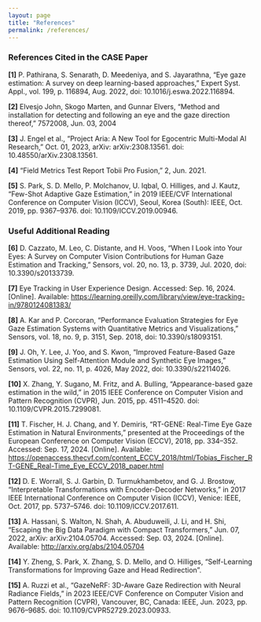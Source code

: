 ```yaml
---
layout: page
title: "References"
permalink: /references/
---
```


### References Cited in the CASE Paper

**[1]**	P. Pathirana, S. Senarath, D. Meedeniya, and S. Jayarathna, “Eye gaze estimation: A survey on deep learning-based approaches,” Expert Syst. Appl., vol. 199, p. 116894, Aug. 2022, doi: 10.1016/j.eswa.2022.116894.

**[2]**	Elvesjo John, Skogo Marten, and Gunnar Elvers, “Method and installation for detecting and following an eye and the gaze direction thereof,” 7572008, Jun. 03, 2004

**[3]**	J. Engel et al., “Project Aria: A New Tool for Egocentric Multi-Modal AI Research,” Oct. 01, 2023, arXiv: arXiv:2308.13561. doi: 10.48550/arXiv.2308.13561.

**[4]**	“Field Metrics Test Report Tobii Pro Fusion,” 2, Jun. 2021.

**[5]**	S. Park, S. D. Mello, P. Molchanov, U. Iqbal, O. Hilliges, and J. Kautz, “Few-Shot Adaptive Gaze Estimation,” in 2019 IEEE/CVF International Conference on Computer Vision (ICCV), Seoul, Korea (South): IEEE, Oct. 2019, pp. 9367–9376. doi: 10.1109/ICCV.2019.00946.



### Useful Additional Reading

**[6]**	D. Cazzato, M. Leo, C. Distante, and H. Voos, “When I Look into Your Eyes: A Survey on Computer Vision Contributions for Human Gaze Estimation and Tracking,” Sensors, vol. 20, no. 13, p. 3739, Jul. 2020, doi: 10.3390/s20133739.

**[7]**	Eye Tracking in User Experience Design. Accessed: Sep. 16, 2024. [Online]. Available: https://learning.oreilly.com/library/view/eye-tracking-in/9780124081383/

**[8]**	A. Kar and P. Corcoran, “Performance Evaluation Strategies for Eye Gaze Estimation Systems with Quantitative Metrics and Visualizations,” Sensors, vol. 18, no. 9, p. 3151, Sep. 2018, doi: 10.3390/s18093151.

**[9]**	J. Oh, Y. Lee, J. Yoo, and S. Kwon, “Improved Feature-Based Gaze Estimation Using Self-Attention Module and Synthetic Eye Images,” Sensors, vol. 22, no. 11, p. 4026, May 2022, doi: 10.3390/s22114026.

**[10]**	X. Zhang, Y. Sugano, M. Fritz, and A. Bulling, “Appearance-based gaze estimation in the wild,” in 2015 IEEE Conference on Computer Vision and Pattern Recognition (CVPR), Jun. 2015, pp. 4511–4520. doi: 10.1109/CVPR.2015.7299081.

**[11]**	T. Fischer, H. J. Chang, and Y. Demiris, “RT-GENE: Real-Time Eye Gaze Estimation in Natural Environments,” presented at the Proceedings of the European Conference on Computer Vision (ECCV), 2018, pp. 334–352. Accessed: Sep. 17, 2024. [Online]. Available: https://openaccess.thecvf.com/content_ECCV_2018/html/Tobias_Fischer_RT-GENE_Real-Time_Eye_ECCV_2018_paper.html

**[12]**	D. E. Worrall, S. J. Garbin, D. Turmukhambetov, and G. J. Brostow, “Interpretable Transformations with Encoder-Decoder Networks,” in 2017 IEEE International Conference on Computer Vision (ICCV), Venice: IEEE, Oct. 2017, pp. 5737–5746. doi: 10.1109/ICCV.2017.611.

**[13]**	A. Hassani, S. Walton, N. Shah, A. Abuduweili, J. Li, and H. Shi, “Escaping the Big Data Paradigm with Compact Transformers,” Jun. 07, 2022, arXiv: arXiv:2104.05704. Accessed: Sep. 03, 2024. [Online]. Available: http://arxiv.org/abs/2104.05704

**[14]**	Y. Zheng, S. Park, X. Zhang, S. D. Mello, and O. Hilliges, “Self-Learning Transformations for Improving Gaze and Head Redirection”.

**[15]**	A. Ruzzi et al., “GazeNeRF: 3D-Aware Gaze Redirection with Neural Radiance Fields,” in 2023 IEEE/CVF Conference on Computer Vision and Pattern Recognition (CVPR), Vancouver, BC, Canada: IEEE, Jun. 2023, pp. 9676–9685. doi: 10.1109/CVPR52729.2023.00933.